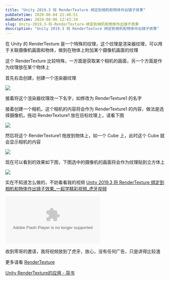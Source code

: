 ```yaml
---
title: "Unity 2019.3 将 RenderTexture 绑定到相机和物体作出镜子效果"
pubDatetime: 2020-06-04 22:48:51
modDatetime: 2024-08-06 12:43:34
slug: Unity-2019.3-将-RenderTexture-绑定到相机和物体作出镜子效果
description: "Unity 2019.3 将 RenderTexture 绑定到相机和物体作出镜子效果"
---
```





在 Unity 的 RenderTexture 是一个特殊的纹理，这个纹理是渲染器纹理，可以用于关联摄像机画面和物体，做到在物体上附加某个摄像机画面的纹理

<!--more-->


<!-- CreateTime:6/5/2020 6:48:51 PM -->



这个 RenderTexture 比较特殊，一方面是获取某个相机的画面，另一个方面是作为纹理放在某个物体上

首先右击创建，创建一个渲染器纹理

<!-- ![](images/img-Unity 2019.3 将 RenderTexture 绑定到相机和物体作出镜子效果0.png) -->

![](images/img-lindexi%2F202065184948104.jpg)

接着将这个渲染器纹理改一下名字，如修改为 RenderTexture1 的名字

接着创建一个相机，这个相机的内容将会作为 RenderTexture1 的内容，做法是选择摄像机，拖动 RenderTexture1 放在目标纹理上，请看下图

<!-- ![](images/img-Unity 2019.3 将 RenderTexture 绑定到相机和物体作出镜子效果1.png) -->

![](images/img-lindexi%2F202065185346161.jpg)

然后将这个 RenderTexture1 拖放到物体上，如一个 Cube 上，此时这个 Cube 就会显示相机的内容

<!-- ![](images/img-Unity 2019.3 将 RenderTexture 绑定到相机和物体作出镜子效果2.png) -->

![](images/img-lindexi%2F2020651855452148.jpg)

现在可以看到的效果如下图，下图选中的摄像机的画面将会作为纹理贴到立方体上

<!-- ![](images/img-Unity 2019.3 将 RenderTexture 绑定到相机和物体作出镜子效果3.png) -->

![](images/img-lindexi%2F202065185702346.jpg)

实在不知道怎么做的，不妨看看我的视频 [Unity 2019.3 将 RenderTexture 绑定到相机和物体作出镜子效果_一起学精彩视频_虎牙视频](https://v.huya.com/play/347702616.html)

<embed src="https://vhuya-static.huya.com/video/vppp.swf" allowfullscreen="true" quality="high" height="" width="" align="middle" allowscriptaccess="always" flashvars="uu=a04808d307&vu=&channelId=yqx&auto_play=1&sdk=dw&vid=347702616&logo=huya&no_danmu=1&from=vhuyashareweb" type="application/x-shockwave-flash" style="z-index:-1" wmode="transparent" />

收到零哥的邀请，我将视频放到了虎牙，放心，没有任何广告，只是讲得比较渣

更多请看 [RenderTexture](https://docs.unity3d.com/ScriptReference/RenderTexture.html )

[Unity RenderTexture的应用 - 简书](https://www.jianshu.com/p/334770f39127 )

